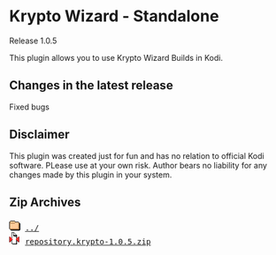# Krypto Wizard - Standalone
Release 1.0.5

This plugin allows you to use Krypto Wizard Builds in Kodi. 


## Changes in the latest release 
 Fixed bugs

## Disclaimer 
 This plugin was created just for fun and has no relation to official Kodi software. PLease use at your own risk. Author bears no liability for any changes made by this plugin in your system.
 
 
## Zip Archives
<pre>
<img src="../../icons/folder.gif" alt="[DIR]" > <a href="../">../</a> 
<img src="../../icons/compressed.gif" alt="[ZIP]" > <a href="repository.krypto-1.0.5.zip">repository.krypto-1.0.5.zip</a> 
</pre>
